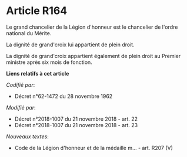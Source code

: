# Article R164

Le grand chancelier de la Légion d'honneur est le chancelier de l'ordre national du Mérite.

La dignité de grand'croix lui appartient de plein droit.

La dignité de grand'croix appartient également de plein droit au Premier ministre après six mois de fonction.

**Liens relatifs à cet article**

_Codifié par_:

  - Décret n°62-1472 du 28 novembre 1962

_Modifié par_:

  - Décret n°2018-1007 du 21 novembre 2018 - art. 22
  - Décret n°2018-1007 du 21 novembre 2018 - art. 23

_Nouveaux textes_:

  - Code de la Légion d'honneur et de la médaille m... - art. R207 (V)
